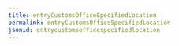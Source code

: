 ```yaml
---
title: entryCustomsOfficeSpecifiedLocation
permalink: entryCustomsOfficeSpecifiedLocation
jsonid: entrycustomsofficespecifiedlocation
---
```

